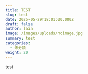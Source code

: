 ```yaml
---
title: TEST
slug: test
date: 2025-05-29T18:01:00.000Z
draft: false
author: lain
image: /images/uploads/noimage.jpg
summary: test
categories:
  - 未分類
weight: 20
---
```

test
